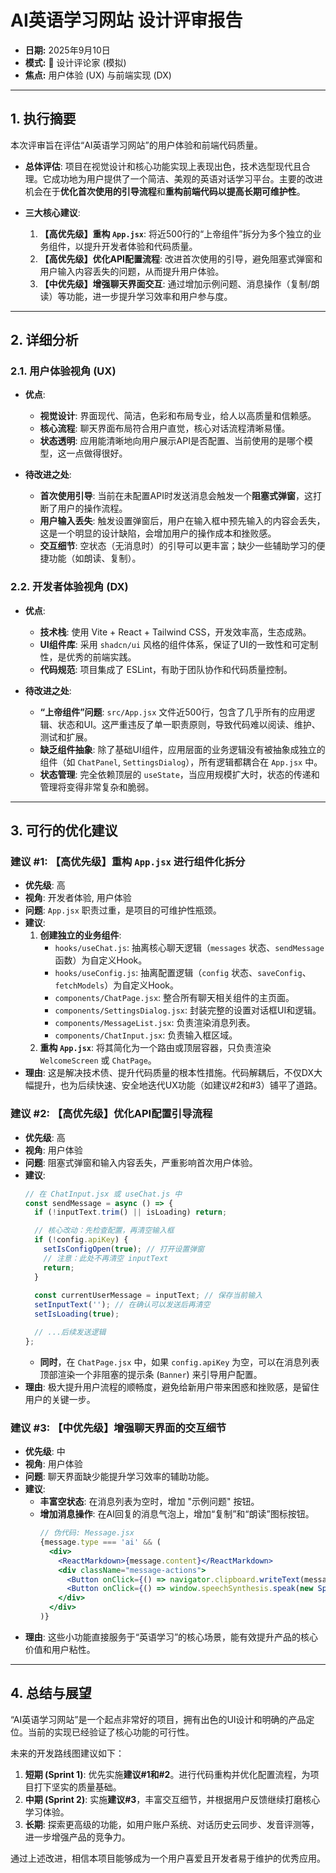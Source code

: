 # AI英语学习网站 设计评审报告

- **日期:** 2025年9月10日
- **模式:** 🎨 设计评论家 (模拟)
- **焦点:** 用户体验 (UX) 与前端实现 (DX)

---

## 1. 执行摘要

本次评审旨在评估“AI英语学习网站”的用户体验和前端代码质量。

- **总体评估**: 项目在视觉设计和核心功能实现上表现出色，技术选型现代且合理。它成功地为用户提供了一个简洁、美观的英语对话学习平台。主要的改进机会在于**优化首次使用的引导流程**和**重构前端代码以提高长期可维护性**。

- **三大核心建议**:
  1.  **【高优先级】重构 `App.jsx`**: 将近500行的“上帝组件”拆分为多个独立的业务组件，以提升开发者体验和代码质量。
  2.  **【高优先级】优化API配置流程**: 改进首次使用的引导，避免阻塞式弹窗和用户输入内容丢失的问题，从而提升用户体验。
  3.  **【中优先级】增强聊天界面交互**: 通过增加示例问题、消息操作（复制/朗读）等功能，进一步提升学习效率和用户参与度。

---

## 2. 详细分析

### 2.1. 用户体验视角 (UX)

- **优点**:
  - **视觉设计**: 界面现代、简洁，色彩和布局专业，给人以高质量和信赖感。
  - **核心流程**: 聊天界面布局符合用户直觉，核心对话流程清晰易懂。
  - **状态透明**: 应用能清晰地向用户展示API是否配置、当前使用的是哪个模型，这一点做得很好。

- **待改进之处**:
  - **首次使用引导**: 当前在未配置API时发送消息会触发一个**阻塞式弹窗**，这打断了用户的操作流程。
  - **用户输入丢失**: 触发设置弹窗后，用户在输入框中预先输入的内容会丢失，这是一个明显的设计缺陷，会增加用户的操作成本和挫败感。
  - **交互细节**: 空状态（无消息时）的引导可以更丰富；缺少一些辅助学习的便捷功能（如朗读、复制）。

### 2.2. 开发者体验视角 (DX)

- **优点**:
  - **技术栈**: 使用 Vite + React + Tailwind CSS，开发效率高，生态成熟。
  - **UI组件库**: 采用 `shadcn/ui` 风格的组件体系，保证了UI的一致性和可定制性，是优秀的前端实践。
  - **代码规范**: 项目集成了 ESLint，有助于团队协作和代码质量控制。

- **待改进之处**:
  - **“上帝组件”问题**: `src/App.jsx` 文件近500行，包含了几乎所有的应用逻辑、状态和UI。这严重违反了单一职责原则，导致代码难以阅读、维护、测试和扩展。
  - **缺乏组件抽象**: 除了基础UI组件，应用层面的业务逻辑没有被抽象成独立的组件（如 `ChatPanel`, `SettingsDialog`），所有逻辑都耦合在 `App.jsx` 中。
  - **状态管理**: 完全依赖顶层的 `useState`，当应用规模扩大时，状态的传递和管理将变得非常复杂和脆弱。

---

## 3. 可行的优化建议

### 建议 #1: 【高优先级】重构 `App.jsx` 进行组件化拆分

- **优先级**: 高
- **视角**: 开发者体验, 用户体验
- **问题**: `App.jsx` 职责过重，是项目的可维护性瓶颈。
- **建议**:
  1.  **创建独立的业务组件**:
      - `hooks/useChat.js`: 抽离核心聊天逻辑（`messages` 状态、`sendMessage` 函数）为自定义Hook。
      - `hooks/useConfig.js`: 抽离配置逻辑（`config` 状态、`saveConfig`、`fetchModels`）为自定义Hook。
      - `components/ChatPage.jsx`: 整合所有聊天相关组件的主页面。
      - `components/SettingsDialog.jsx`: 封装完整的设置对话框UI和逻辑。
      - `components/MessageList.jsx`: 负责渲染消息列表。
      - `components/ChatInput.jsx`: 负责输入框区域。
  2.  **重构 `App.jsx`**: 将其简化为一个路由或顶层容器，只负责渲染 `WelcomeScreen` 或 `ChatPage`。
- **理由**: 这是解决技术债、提升代码质量的根本性措施。代码解耦后，不仅DX大幅提升，也为后续快速、安全地迭代UX功能（如建议#2和#3）铺平了道路。

### 建议 #2: 【高优先级】优化API配置引导流程

- **优先级**: 高
- **视角**: 用户体验
- **问题**: 阻塞式弹窗和输入内容丢失，严重影响首次用户体验。
- **建议**:
  ```javascript
  // 在 ChatInput.jsx 或 useChat.js 中
  const sendMessage = async () => {
    if (!inputText.trim() || isLoading) return;

    // 核心改动：先检查配置，再清空输入框
    if (!config.apiKey) {
      setIsConfigOpen(true); // 打开设置弹窗
      // 注意：此处不再清空 inputText
      return;
    }
    
    const currentUserMessage = inputText; // 保存当前输入
    setInputText(''); // 在确认可以发送后再清空
    setIsLoading(true);

    // ...后续发送逻辑
  };
  ```
  - **同时**，在 `ChatPage.jsx` 中，如果 `config.apiKey` 为空，可以在消息列表顶部渲染一个非阻塞的提示条 (`Banner`) 来引导用户配置。
- **理由**: 极大提升用户流程的顺畅度，避免给新用户带来困惑和挫败感，是留住用户的关键一步。

### 建议 #3: 【中优先级】增强聊天界面的交互细节

- **优先级**: 中
- **视角**: 用户体验
- **问题**: 聊天界面缺少能提升学习效率的辅助功能。
- **建议**:
  - **丰富空状态**: 在消息列表为空时，增加 "示例问题" 按钮。
  - **增加消息操作**: 在AI回复的消息气泡上，增加“复制”和“朗读”图标按钮。
    ```jsx
    // 伪代码: Message.jsx
    {message.type === 'ai' && (
      <div>
        <ReactMarkdown>{message.content}</ReactMarkdown>
        <div className="message-actions">
          <Button onClick={() => navigator.clipboard.writeText(message.content)}>复制</Button>
          <Button onClick={() => window.speechSynthesis.speak(new SpeechSynthesisUtterance(message.content))}>朗读</Button>
        </div>
      </div>
    )}
    ```
- **理由**: 这些小功能直接服务于“英语学习”的核心场景，能有效提升产品的核心价值和用户粘性。

---

## 4. 总结与展望

“AI英语学习网站”是一个起点非常好的项目，拥有出色的UI设计和明确的产品定位。当前的实现已经验证了核心功能的可行性。

未来的开发路线图建议如下：
1.  **短期 (Sprint 1)**: 优先实施**建议#1和#2**。进行代码重构并优化配置流程，为项目打下坚实的质量基础。
2.  **中期 (Sprint 2)**: 实施**建议#3**，丰富交互细节，并根据用户反馈继续打磨核心学习体验。
3.  **长期**: 探索更高级的功能，如用户账户系统、对话历史云同步、发音评测等，进一步增强产品的竞争力。

通过上述改进，相信本项目能够成为一个用户喜爱且开发者易于维护的优秀应用。
